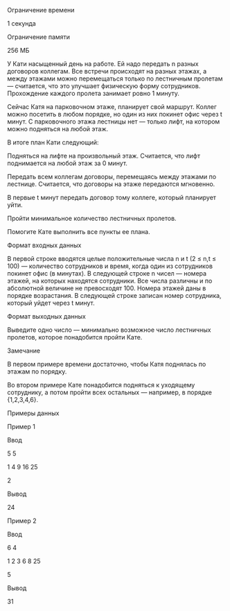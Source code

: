 Ограничение времени

1 секунда

Ограничение памяти

256 МБ

У Кати насыщенный день на работе. Ей надо передать n разных договоров коллегам. Все встречи происходят на разных этажах, 
а между этажами можно перемещаться только по лестничным пролетам — считается, что это улучшает физическую форму сотрудников. 
Прохождение каждого пролета занимает ровно 1 минуту.

Сейчас Катя на парковочном этаже, планирует свой маршрут. Коллег можно посетить в любом порядке, но один из них покинет офис 
через t минут. С парковочного этажа лестницы нет — только лифт, на котором можно подняться на любой этаж.

В итоге план Кати следующий:

Подняться на лифте на произвольный этаж. Считается, что лифт поднимается на любой этаж за 0 минут. 

Передать всем коллегам договоры, перемещаясь между этажами по лестнице. Считается, что договоры на этаже передаются мгновенно.

В первые t минут передать договор тому коллеге, который планирует уйти.

Пройти минимальное количество лестничных пролетов.

Помогите Кате выполнить все пункты ее плана.

Формат входных данных

В первой строке вводятся целые положительные числа n и t (2 ≤ n,t ≤ 100) — количество сотрудников и время, 
когда один из сотрудников покинет офис (в минутах). В следующей строке n чисел — номера этажей, на которых находятся сотрудники. 
Все числа различны и по абсолютной величине не превосходят 100. Номера этажей даны в порядке возрастания. 
В следующей строке записан номер сотрудника, который уйдет через t минут.

Формат выходных данных

Выведите одно число — минимально возможное число лестничных пролетов, которое понадобится пройти Кате.

Замечание

В первом примере времени достаточно, чтобы Катя поднялась по этажам по порядку.

Во втором примере Кате понадобится подняться к уходящему сотруднику, а потом пройти всех 
остальных — например, в порядке {1,2,3,4,6}.

Примеры данных

Пример 1

Ввод

5  5

1  4  9  16  25

2   

Вывод

24

Пример 2

Ввод

6  4

1  2  3  6  8  25

5

Вывод

31   

